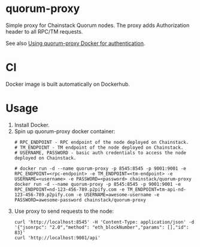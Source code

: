 # quorum-proxy
Simple proxy for Chainstack Quorum nodes.
The proxy adds Authorization header to all RPC/TM requests.

See also [Using quorum-proxy Docker for authentication](https://support.chainstack.com/hc/en-us/articles/900005774723-Using-quorum-proxy-Docker-for-authentication).

# CI
Docker image is built automatically on Dockerhub.

# Usage

1. Install Docker.
1. Spin up quorum-proxy docker container:
    ```
    # RPC_ENDPOINT - RPC endpoint of the node deployed on Chainstack.
    # TM_ENDPOINT - TM endpoint of the node deployed on Chainstack.
    # USERNAME, PASSWORD - basic auth credentials to access the node deployed on Chainstack.

    # docker run -d --name quorum-proxy -p 8545:8545 -p 9001:9001 -e RPC_ENDPOINT=<rpc-endpoint> -e TM_ENDPOINT=<tm-endpoint> -e USERNAME=<username> -e PASSWORD=<password> chainstack/quorum-proxy
    docker run -d --name quorum-proxy -p 8545:8545 -p 9001:9001 -e RPC_ENDPOINT=nd-123-456-789.p2pify.com -e TM_ENDPOINT=tm-api-nd-123-456-789.p2pify.com -e USERNAME=awesome-username -e PASSWORD=awesome-password chainstack/quorum-proxy
    ```
1. Use proxy to send requests to the node:
    ```
    curl 'http://localhost:8545' -H 'Content-Type: application/json' -d '{"jsonrpc": "2.0","method": "eth_blockNumber","params": [],"id": 83}'
    curl 'http://localhost:9001/api'
    ```




